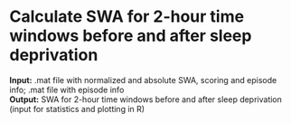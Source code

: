 # Calculate SWA for 2-hour time windows before and after sleep deprivation  

**Input:** .mat file with normalized and absolute SWA, scoring and episode info; .mat file with episode info  
**Output:** SWA for 2-hour time windows before and after sleep deprivation (input for statistics and plotting in R)  
